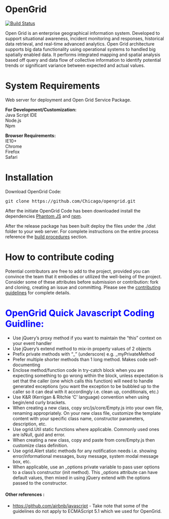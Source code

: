 # OpenGrid <br>
[![Build Status](https://magnum.travis-ci.com/Chicago/opengrid.svg?token=SysBhDyYWJMYLus2d27y&branch=master)](https://magnum.travis-ci.com/Chicago/opengrid)

<p>Open Grid is an enterprise geographical information system. Developed to support situational awareness, incident monitoring and responses, historical data retrieval, and real-time advanced analytics. Open Grid architecture supports big data functionality using operational systems to handled big spatially enabled data. It performs integrated mapping and spatial analysis based off query and data flow of collective information to identify potential trends or significant variance between expected and actual values.</p>

#  System Requirements <br>
Web server for deployment and Open Grid Service Package. 

<b>For Development/Customization:</b><br>
Java Script IDE<br>
Node.js<br>
Npm

<b>Browser Requirements:</b><br>
IE10+<br>
Chrome<br> 
Firefox<br>
Safari

# Installation<br>
Download OpenGrid Code:<br>
<pre>git clone https://github.com/Chicago/opengrid.git</pre>

After the initiate OpenGrid Code has been downloaded install the dependencies [Phantom JS](http://phantomjs.org/download.html) and [npm](https://www.npmjs.com/package/npm).

After the release package has been built deploy the files under the ./dist folder to your web server.  For complete instructions on the entire process reference the [build procedures](https://github.com/Chicago/opengrid/wiki/Build-Procedures) section.

# How to contribute coding
Potential contributors are free to add to the project, provided you can convince the team that it embodies or utilized the well-being of the project. Consider some of these attributes before submission or contribution: fork and cloning, creating an issue and committing. Please see the [contributing guidelines](https://github.com/Chicago/opengrid/blob/master/Contribute.md) for complete details.

# <font color="blue"> OpenGrid Quick Javascript Coding Guidline:</font>
- Use jQuery’s proxy method if you want to maintain the “this” context on your event handler
- Use jQuery’s extend method to mix-in property values of 2 objects
- Prefix private methods with “_” (underscore) e.g. _myPrivateMethod
- Prefer multiple shorter methods than 1 long method. Makes code self-documenting
- Enclose method/function code in try-catch block when you are expecting something to go wrong within the block, unless expectation is set that the caller (one which calls this function) will need to handle generated exceptions (you want the exception to be bubbled up to the caller so it can deal with it accordingly i.e. clean up, conditionals, etc.) 
- Use K&R (Kerrigan & Ritchie ‘C’ language) convention when using begin/end curly brackets.
- When creating a new class, copy src/js/core/Empty.js into your own file, renaming appropriately. On your new class file, customize the template content with your specific class name, constructor parameters, description, etc.
- Use ogrid.Util static functions where applicable. Commonly used ones are isNull, guid and error.
- When creating a new class, copy and paste from core/Empty.js then customize class definition.
- Use ogrid.Alert static methods for any notification needs i.e. showing error/informational messages, busy message, system modal message box, etc.
- When applicable, use an _options private variable to pass user options to a class’s constructor (init method). This _options attribute can have default values, then mixed in using jQuery extend with the options passed to the constructor. 

#### <p><b>Other references :</b></p>
- https://github.com/airbnb/javascript - Take note that some of the guidelines do not apply to ECMAScript 5.1 which we used for OpenGrid.
